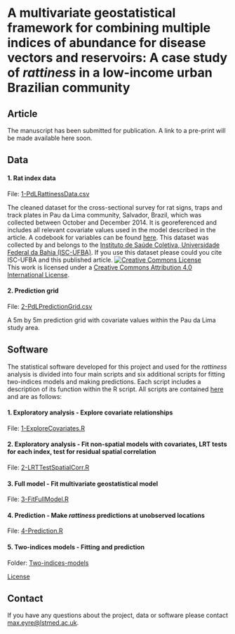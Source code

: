 # A multivariate geostatistical framework for combining multiple indices of abundance for disease vectors and reservoirs: A case study of *rattiness* in a low-income urban Brazilian community

## Article
The manuscript has been submitted for publication. A link to a pre-print will be made available here soon.

## Data
#### 1. Rat index data
File: [1-PdLRattinessData.csv](https://github.com/maxeyre/Rattiness-1/blob/master/Data/1-PdLRattinessData.csv) 

The cleaned dataset for the cross-sectional survey for rat signs, traps and track plates in Pau da Lima community, Salvador, Brazil, which was collected between October and December 2014. It is georeferenced and includes all relevant covariate values used in the model described in the article. A codebook for variables can be found [here](https://github.com/maxeyre/Rattiness-1/blob/master/codebook.md). This dataset was collected by and belongs to the [Instituto de Saúde Coletiva, Universidade Federal da Bahia (ISC-UFBA)](http://www.isc.ufba.br/). If you use this dataset please could you cite ISC-UFBA and this published article. <a rel="license" href="http://creativecommons.org/licenses/by/4.0/"><img alt="Creative Commons License" style="border-width:0" src="https://i.creativecommons.org/l/by/4.0/88x31.png" /></a><br />This work is licensed under a <a rel="license" href="http://creativecommons.org/licenses/by/4.0/">Creative Commons Attribution 4.0 International License</a>.

#### 2. Prediction grid
File: [2-PdLPredictionGrid.csv](https://github.com/maxeyre/Rattiness-1/blob/master/Data/2-PdLPredictionGrid.csv)

A 5m by 5m prediction grid with covariate values within the Pau da Lima study area.

## Software
The statistical software developed for this project and used for the *rattiness* analysis is divided into four main scripts and six additional scripts for fitting two-indices models and making predictions. Each script includes a description of its function within the R script. All scripts are contained [here](https://github.com/maxeyre/Rattiness-1/tree/master/Scripts) and are as follows:

#### 1. Exploratory analysis - Explore covariate relationships
File: [1-ExploreCovariates.R](https://github.com/maxeyre/Rattiness-1/blob/master/Scripts/1-ExploreCovariates.R)

#### 2. Exploratory analysis - Fit non-spatial models with covariates, LRT tests for each index, test for residual spatial correlation
File: [2-LRTTestSpatialCorr.R](https://github.com/maxeyre/Rattiness-1/blob/master/Scripts/2-LRTTestSpatialCorr.R)

#### 3. Full model - Fit multivariate geostatistical model
File: [3-FitFullModel.R](https://github.com/maxeyre/Rattiness-1/blob/master/Scripts/3-FitFullModel.R)

#### 4. Prediction - Make *rattiness* predictions at unobserved locations
File: [4-Prediction.R](https://github.com/maxeyre/Rattiness-1/blob/master/Scripts/4-Prediction.R)

#### 5. Two-indices models - Fitting and prediction
Folder: [Two-indices-models](https://github.com/maxeyre/Rattiness-1/tree/master/Scripts/Two-indices-models)

[License](https://github.com/maxeyre/Rattiness-1/blob/master/LICENSE)

## Contact
If you have any questions about the project, data or software please contact max.eyre@lstmed.ac.uk.
